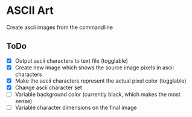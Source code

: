 # ASCII Art
Create ascii images from the commandline

## ToDo
- [x] Output ascii characters to text file (togglable)
- [x] Create new image which shows the source image pixels in ascii characters
- [x] Make the ascii characters represent the actual pixel color (togglable)
- [x] Change ascii character set
- [ ] Variable background color (currently black, which makes the most sense)
- [ ] Variable character dimensions on the final image
